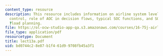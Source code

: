```yaml
---
content_type: resource
description: This resource includes information on airline system level, airline operations
  control, role of AOC in decision flows, typical SOC functions, and SOC automation
  ?load planning.
file: https://ol-ocw-studio-app-qa.s3.amazonaws.com/courses/16-75j-airline-management-spring-2006/bd0744c28e87b1f461d99708fb45a3f1_lect13a.pdf
file_type: application/pdf
resourcetype: Document
title: lect13a.pdf
uid: bd0744c2-8e87-b1f4-61d9-9708fb45a3f1
---
```

